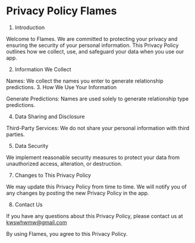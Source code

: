 # Privacy Policy Flames
1. Introduction

Welcome to Flames. We are committed to protecting your privacy and ensuring the security of your personal information. This Privacy Policy outlines how we collect, use, and safeguard your data when you use our app.

2. Information We Collect

Names: We collect the names you enter to generate relationship predictions.
3. How We Use Your Information

Generate Predictions: Names are used solely to generate relationship type predictions.

4. Data Sharing and Disclosure

Third-Party Services: We do not share your personal information with third parties.

5. Data Security

We implement reasonable security measures to protect your data from unauthorized access, alteration, or destruction.

7. Changes to This Privacy Policy

We may update this Privacy Policy from time to time. We will notify you of any changes by posting the new Privacy Policy in the app.

8. Contact Us

If you have any questions about this Privacy Policy, please contact us at kwswhwmw@gmail.com

By using Flames, you agree to this Privacy Policy.

